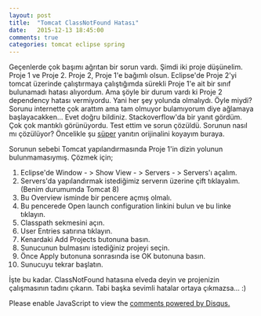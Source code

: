 ```yaml
---
layout: post
title:  "Tomcat ClassNotFound Hatası"
date:   2015-12-13 18:45:00
comments: true
categories: tomcat eclipse spring
---
```


Geçenlerde çok başımı ağrıtan bir sorun vardı. Şimdi iki proje düşünelim. Proje 1 ve Proje 2. Proje 2, Proje 1'e bağımlı olsun. Eclipse'de Proje 2'yi tomcat üzerinde çalıştırmaya çalıştığımda sürekli Proje 1'e ait bir sınıf bulunamadı hatası alıyordum. Ama şöyle bir durum vardı ki Proje 2 dependency hatası vermiyordu. Yani her şey yolunda olmalıydı. Öyle miydi? Sorunu internette çok arattım ama tam olmuyor bulamıyorum diye ağlamaya başlayacakken... Evet doğru bildiniz. Stackoverflow'da bir yanıt gördüm. Çok çok mantıklı görünüyordu. Test ettim ve sorun çözüldü. Sorunun nasıl mı çözülüyor? Öncelikle şu <a href="http://stackoverflow.com/questions/5603758/tomcat-throws-classnotfound-exceptions-for-classes-in-other-open-eclipse-project">süper</a> yanıtın orijinalini koyayım buraya.

Sorunun sebebi Tomcat yapılandırmasında Proje 1'in dizin yolunun bulunmamasıymış. Çözmek için;


1. Eclipse'de Window - > Show View - > Servers - > Servers'ı açalım.<br>
2. Servers'da yapılandırmak istediğimiz serverın üzerine çift tıklayalım. (Benim durumumda Tomcat 8)<br>
3. Bu Overview isminde bir pencere açmış olmalı.<br>
4. Bu pencerede Open launch configuration linkini bulun ve bu linke tıklayın.<br>
5. Classpath sekmesini açın.<br>
6. User Entries satırına tıklayın.<br>
7. Kenardaki Add Projects butonuna basın.<br>
8. Sunucunun bulmasını istediğiniz projeyi seçin.<br>
9. Önce Apply butonuna sonrasında ise OK butonuna basın.<br>
10. Sunucuyu tekrar başlatın.<br>

İşte bu kadar. ClassNotFound hatasına elveda deyin ve projenizin çalışmasının tadını çıkarın. Tabi başka sevimli hatalar ortaya çıkmazsa... :)


<div id="disqus_thread"></div>
<script>
    /**
     *  RECOMMENDED CONFIGURATION VARIABLES: EDIT AND UNCOMMENT THE SECTION BELOW TO INSERT DYNAMIC VALUES FROM YOUR PLATFORM OR CMS.
     *  LEARN WHY DEFINING THESE VARIABLES IS IMPORTANT: https://disqus.com/admin/universalcode/#configuration-variables
     */
    /*
    var disqus_config = function () {
        this.page.url = PAGE_URL;  // Replace PAGE_URL with your page's canonical URL variable
        this.page.identifier = PAGE_IDENTIFIER; // Replace PAGE_IDENTIFIER with your page's unique identifier variable
    };
    */
    (function() {  // DON'T EDIT BELOW THIS LINE
        var d = document, s = d.createElement('script');

        s.src = '//ztugcesirincom.disqus.com/embed.js';

        s.setAttribute('data-timestamp', +new Date());
        (d.head || d.body).appendChild(s);
    })();
</script>
<noscript>Please enable JavaScript to view the <a href="https://disqus.com/?ref_noscript" rel="nofollow">comments powered by Disqus.</a></noscript>
